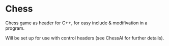 # Chess
Chess game as header for C++, for easy include & modifivation in a program.

Will be set up for use with control headers (see ChessAI for further details).
